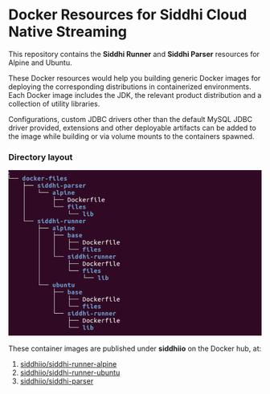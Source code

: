 Docker Resources for Siddhi Cloud Native Streaming
====================================================

This repository contains the **Siddhi Runner** and **Siddhi Parser** resources for Alpine and Ubuntu.

These Docker resources would help you building generic Docker images for deploying the
corresponding distributions in containerized environments. Each Docker image includes the JDK, the relevant product distribution
and a collection of utility libraries. 

Configurations, custom JDBC drivers other than the default MySQL JDBC driver provided,
extensions and other deployable artifacts can be added to the image while building or via volume mounts to the containers spawned.

### Directory layout
![docker-siddhi directory layout](directory-layout.png)<br>

These container images are published under **siddhiio** on the Docker hub, at:
1. [siddhiio/siddhi-runner-alpine](https://hub.docker.com/r/siddhiio/siddhi-runner)
2. [siddhiio/siddhi-runner-ubuntu](https://hub.docker.com/r/siddhiio/siddhi-runner-ubuntu)
2. [siddhiio/siddhi-parser](https://hub.docker.com/r/siddhiio/siddhi-parser)
